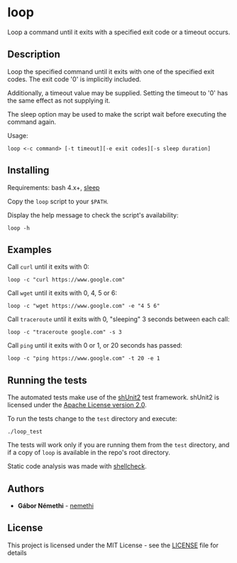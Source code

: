 # loop

Loop a command until it exits with a specified exit code or a timeout occurs.

## Description

Loop the specified command until it exits with one of the specified exit codes.
The exit code '0' is implicitly included.

Additionally, a timeout value may be supplied.
Setting the timeout to '0' has the same effect as not supplying it.

The sleep option may be used to make the script wait before executing the command again.

Usage:
```
loop <-c command> [-t timeout][-e exit codes][-s sleep duration]
```

## Installing

Requirements: bash 4.x+, [sleep](http://man7.org/linux/man-pages/man1/sleep.1.html)

Copy the `loop` script to your `$PATH`.

Display the help message to check the script's availability:

```
loop -h
```

## Examples

Call `curl` until it exits with 0:
```
loop -c "curl https://www.google.com"
```

Call `wget` until it exits with 0, 4, 5 or 6:
```
loop -c "wget https://www.google.com" -e "4 5 6"
```

Call `traceroute` until it exits with 0, "sleeping" 3 seconds between each call:
```
loop -c "traceroute google.com" -s 3
```

Call `ping` until it exits with 0 or 1, or 20 seconds has passed:
```
loop -c "ping https://www.google.com" -t 20 -e 1
```

## Running the tests

The automated tests make use of the [shUnit2](https://github.com/kward/shunit2) test framework.
shUnit2 is licensed under the [Apache License version 2.0](https://www.apache.org/licenses/LICENSE-2.0).

To run the tests change to the `test` directory and execute:
```
./loop_test
```
The tests will work only if you are running them from the `test` directory,
and if a copy of `loop` is available in the repo's root directory.


Static code analysis was made with [shellcheck](https://github.com/koalaman/shellcheck).

## Authors

* **Gábor Némethi** - [nemethi](https://github.com/nemethi)

## License

This project is licensed under the MIT License - see the [LICENSE](LICENSE) file for details
